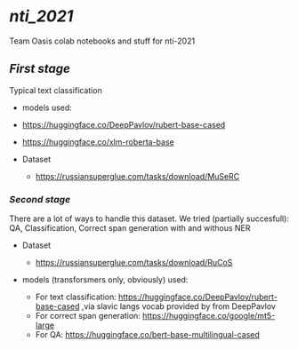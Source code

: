 # _nti_2021_
Team Oasis colab notebooks and stuff for nti-2021

## _First stage_
Typical text classification
* models used:
 * https://huggingface.co/DeepPavlov/rubert-base-cased
 * https://huggingface.co/xlm-roberta-base

* Dataset
   * https://russiansuperglue.com/tasks/download/MuSeRC

### _Second stage_

There are a lot of ways to handle this dataset. We tried (partially succesfull): QA, Classification, Correct span generation with and withous NER

* Dataset
  * https://russiansuperglue.com/tasks/download/RuCoS

* models (transforsmers only, obviously) used:
  * For text classification: 
    https://huggingface.co/DeepPavlov/rubert-base-cased ,via slavic langs vocab provided by from DeepPavlov
  * For correct span generation:
    https://huggingface.co/google/mt5-large
  * For QA:
    https://huggingface.co/bert-base-multilingual-cased
 


